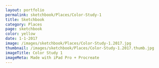 ```yaml
---
layout: portfolio
permalink: sketchbook/Places/Color-Study-1
title: Sketchbook
category: Places
page: sketchbook
color: yellow
date: 1-1-2017
image: /images/sketchbook/Places/Color-Study-1.2017.jpg
thumbnail: /images/sketchbook/Places/Color-Study-1.2017.thumb.jpg
imageTitle: Color Study 1
imageMeta: Made with iPad Pro + Procreate
---
```

